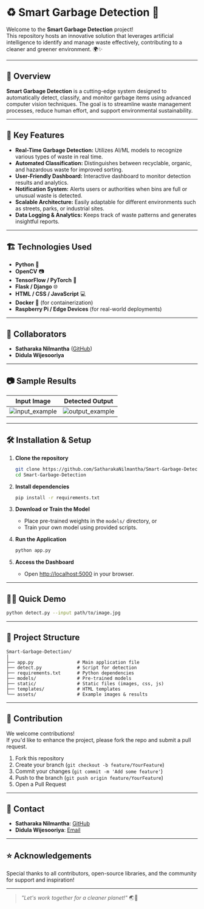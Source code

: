 # ♻️ Smart Garbage Detection 🚮

Welcome to the **Smart Garbage Detection** project!  
This repository hosts an innovative solution that leverages artificial intelligence to identify and manage waste effectively, contributing to a cleaner and greener environment. 🌍✨

---

## 🚀 Overview

**Smart Garbage Detection** is a cutting-edge system designed to automatically detect, classify, and monitor garbage items using advanced computer vision techniques. The goal is to streamline waste management processes, reduce human effort, and support environmental sustainability.

---

## 🧠 Key Features

- **Real-Time Garbage Detection:** Utilizes AI/ML models to recognize various types of waste in real time.
- **Automated Classification:** Distinguishes between recyclable, organic, and hazardous waste for improved sorting.
- **User-Friendly Dashboard:** Interactive dashboard to monitor detection results and analytics.
- **Notification System:** Alerts users or authorities when bins are full or unusual waste is detected.
- **Scalable Architecture:** Easily adaptable for different environments such as streets, parks, or industrial sites.
- **Data Logging & Analytics:** Keeps track of waste patterns and generates insightful reports.

---

## 🏗️ Technologies Used

- **Python** 🐍
- **OpenCV** 📷
- **TensorFlow / PyTorch** 🤖
- **Flask / Django** 🌐
- **HTML / CSS / JavaScript** 💻
- **Docker** 🐳 (for containerization)
- **Raspberry Pi / Edge Devices** (for real-world deployments)

---

## 👥 Collaborators

- **Satharaka Nilmantha** ([GitHub](https://github.com/SatharakaNilmantha))
- **Didula Wijesooriya**

---

## 📷 Sample Results

| Input Image | Detected Output |
|-------------|----------------|
| ![input_example](assets/input_example.jpg) | ![output_example](assets/output_example.jpg) |

---

## 🛠️ Installation & Setup

1. **Clone the repository**
   ```bash
   git clone https://github.com/SatharakaNilmantha/Smart-Garbage-Detection.git
   cd Smart-Garbage-Detection
   ```

2. **Install dependencies**
   ```bash
   pip install -r requirements.txt
   ```

3. **Download or Train the Model**
   - Place pre-trained weights in the `models/` directory, or
   - Train your own model using provided scripts.

4. **Run the Application**
   ```bash
   python app.py
   ```

5. **Access the Dashboard**
   - Open [http://localhost:5000](http://localhost:5000) in your browser.

---

## 🏃‍♂️ Quick Demo

```bash
python detect.py --input path/to/image.jpg
```

---

## 📂 Project Structure

```
Smart-Garbage-Detection/
│
├── app.py                # Main application file
├── detect.py             # Script for detection
├── requirements.txt      # Python dependencies
├── models/               # Pre-trained models
├── static/               # Static files (images, css, js)
├── templates/            # HTML templates
└── assets/               # Example images & results
```

---

## 🌱 Contribution

We welcome contributions!  
If you'd like to enhance the project, please fork the repo and submit a pull request.

1. Fork this repository
2. Create your branch (`git checkout -b feature/YourFeature`)
3. Commit your changes (`git commit -m 'Add some feature'`)
4. Push to the branch (`git push origin feature/YourFeature`)
5. Open a Pull Request

---

## 📧 Contact

- **Satharaka Nilmantha**: [GitHub](https://github.com/SatharakaNilmantha)
- **Didula Wijesooriya**: [Email](mailto:didula@example.com) <!-- Update with correct email if desired -->

---

## ⭐ Acknowledgements

Special thanks to all contributors, open-source libraries, and the community for support and inspiration!

---

> *"Let's work together for a cleaner planet!"* 🌏💚

